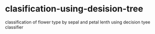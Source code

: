 # clasification-using-desision-tree
classification of flower type by sepal and petal lenth using decision tyee classifier
